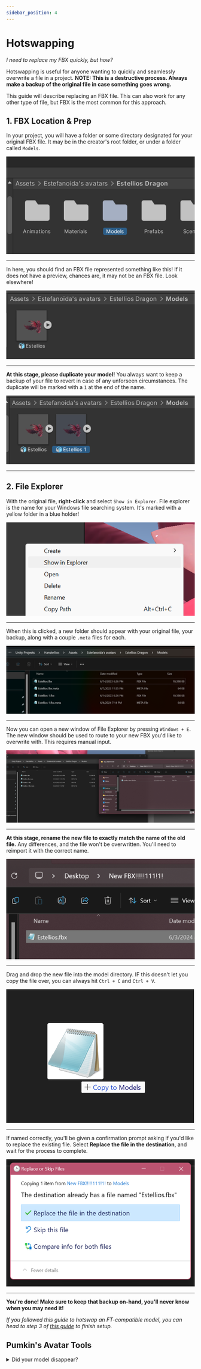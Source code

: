 ```yaml
---
sidebar_position: 4
---
```


# Hotswapping

*I need to replace my FBX quickly, but how?*

Hotswapping is useful for anyone wanting to quickly and seamlessly overwrite a file in a project. **NOTE: This is a destructive process. Always make a backup of the original file in case something goes wrong.**

This guide will describe replacing an FBX file. This can also work for any other type of file, but FBX is the most common for this approach.

## 1. FBX Location & Prep

In your project, you will have a folder or some directory designated for your original FBX file. It may be in the creator's root folder, or under a folder called `Models`.

![Image](./img2/modelfolder.png)
<hr/>

In here, you should find an FBX file represented something like this! If it does not have a preview, chances are, it may not be an FBX file. Look elsewhere!

![Image](./img2/origmodel.png)

<hr/>

**At this stage, please duplicate your model!** You always want to keep a backup of your file to revert in case of any unforseen circumstances. The duplicate will be marked with a `1` at the end of the name.

![Image](./img2/copymodel.png)

<hr/>

## 2. File Explorer

With the original file, **right-click** and select `Show in Explorer`. File explorer is the name for your Windows file searching system. It's marked with a yellow folder in a blue holder!

![Image](./img2/showexp.png)

<hr/>

When this is clicked, a new folder should appear with your original file, your backup, along with a couple `.meta` files for each.

![Image](./img2/directory1.png)

<hr/>

Now you can open a new window of File Explorer by pressing `Windows + E`. The new window should be used to route to your new FBX you'd like to overwrite with. This requires manual input.

![Image](./img2/directory2.png)

<hr/>

**At this stage, rename the new file to exactly match the name of the old file.** Any differences, and the file won't be overwritten. You'll need to reimport it with the correct name.

![Image](./img2/directory3.png)

<hr/>

Drag and drop the new file into the model directory. IF this doesn't let you copy the file over, you can always hit `Ctrl + C` and `Ctrl + V`.

![Image](./img2/copy.png)

<hr/>

If named correctly, you'll be given a confirmation prompt asking if you'd like to replace the existing file. Select **Replace the file in the destination**, and wait for the process to complete.

![Image](./img2/confirmation.png)

<hr/>

**You're done! Make sure to keep that backup on-hand, you'll never know when you may need it!**

*If you followed this guide to hotswap an FT-compatible model, you can head to step 3 of [this guide](https://hantnor.github.io/HanDocs/docs/Face%20Tracking/Beginner/PatchGuide/#3-add-the-fx) to finish setup.*

## Pumkin's Avatar Tools

<details>
    <summary>Did your model disappear?</summary>

If your model (or other clothing) suddenly disappears from view, or Unity renders your blendshapes incorrectly, this is a seemingly regular thing that occurs.

It's not pinned down exactly what causes this, but it could be an incongruency of Blender versions between the model creator and yourself. There is a way to fix this in Unity.

### Dependencies

    You just need [**Pumkin's Avatar Tools**](https://rurre.github.io/vpm/) (yes, there is no second "p" in the name), and you should be good to go.

<hr></hr>

Drag the FBX file directly into the hierarchy. This may appear with incorrect shading, or have a lack of materials. This is normal.

![Image](./patguide/PAT1.png)

With **Pumkin's Avatar Tools** in your project, navigate to `Tools -> Pumkin -> Avatar Tools`.

![Image](./patguide/PAT2.png)

While selecting the newly-imported FBX in the hierarchy, head to the Avatar Tools window, and select **Select from Scene** at the top.

![Image](./patguide/PAT3.png)

Scroll down to **Copy Components**, and while selecting the original (broken) avatar, hit its **Select from Scene** button.

![Image](./patguide/PAT4.png)

If the materials are broken, ensure you select the **Skinned Mesh Renderers -> Materials** checkbox here:

![Image](./patguide/PAT5.png)

Scroll down to the bottom of the page and select **Copy Selected**.

![Image](./patguide/PAT6.png)

This should be good to go! If there existed any VRCFury components on the root of the model, you may need to double-check to make sure they copied over successfully.

</details>
